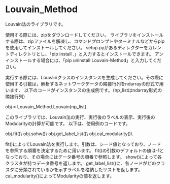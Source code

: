 # Louvain_Method
Louvain法のライブラリです。

使用する際には、zipをダウンロードしてください。 ライブラリをインストールする際は、zipファイルを解凍し、コマンドプロンプトやターミナルなどからpipを使用してインストールしてください。 setup.pyがあるディレクターをカレントディレクトリとし、「pip install .」と入力するとインストールできます。 アンインストールする場合には、「pip uninstall Louvain-Method」と入力してください。

実行する際には、Louvainクラスのインスタンスを生成してください。その際に使用する引数は，解析するネットワークデータの隣接行列をndarrayの形式で用います．
以下のコードがインスタンスの生成例です。（np_listはndarray形式の隣接行列）

obj = Louvain_Method.Louvain(np_list)

このライブラリでは、Louvain法の実行、実行後のラベルの表示、実行後のModularityの計算が可能です。
以下は、使用例のコードです。

obj.fit()\\
obj.sohw()\\
obj.get_label_list()\\
obj.cal_modularity()\\

fit()によってLouvain法を実行します。引数は、シード値となっており、ノードを参照する順番を決定するために用います。
fit()の引数のデフォルトの値は-1となっており、その場合にはデータ番号の順番で参照します。
show()によって各クラスタが持つデータ番号を返します。
get_label_list()に、各ノードがどのクラスタに分類されているかを示すラベルを格納したリストを返します。
cal_modularity()によってModularityの値を返します。
